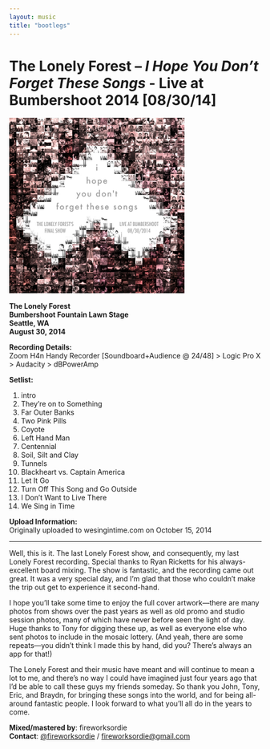 ```yaml
---
layout: music
title: "bootlegs"
---
```

# The Lonely Forest – *I Hope You Don’t Forget These Songs* - Live at Bumbershoot 2014 [08/30/14]


<img width="350px" src="cover.jpg">

<div id="app"></div>
<script src="https://unpkg.com/webamp"></script>
<script>
    const app = document.getElementById("app")
    const webamp = new Webamp({
  initialTracks: [
{metaData: {artist: "The Lonely Forest", title: "Intro",}, url: "/assets/audio/01-intro.m4a"},
{metaData: {artist: "The Lonely Forest", title: "They're On To Something",}, url: "/assets/audio/02-theyre-on-to-something.m4a"},
{metaData: {artist: "The Lonely Forest", title: "Far Outer Banks",}, url: "/assets/audio/03-far-outer-banks.m4a"},
{metaData: {artist: "The Lonely Forest", title: "Two Pink Pills",}, url: "/assets/audio/04-two-pink-pills.m4a"},
{metaData: {artist: "The Lonely Forest", title: "Coyote",}, url: "/assets/audio/05-coyote.m4a"},
{metaData: {artist: "The Lonely Forest", title: "Left Hand Man",}, url: "/assets/audio/06-left-hand-man.m4a"},
{metaData: {artist: "The Lonely Forest", title: "Centennial",}, url: "/assets/audio/07-centennial.m4a"},
{metaData: {artist: "The Lonely Forest", title: "Soil, Silt, And Clay",}, url: "/assets/audio/08-soil,-silt-and-clay.m4a"},
{metaData: {artist: "The Lonely Forest", title: "Tunnels",}, url: "/assets/audio/09-tunnels.m4a"},
{metaData: {artist: "The Lonely Forest", title: "Blackheart vs Captain America",}, url: "/assets/audio/10-blackheart-vs-captain-america.m4a"},
{metaData: {artist: "The Lonely Forest", title: "Let It Go",}, url: "/assets/audio/11-let-it-go.m4a"},
{metaData: {artist: "The Lonely Forest", title: "Turn Off This Song And Go Outside",}, url: "/assets/audio/12-turn-off-this-song-and-go-outside.m4a"},
{metaData: {artist: "The Lonely Forest", title: "I Dont Want To Live There",}, url: "/assets/audio/13-i-dont-want-to-live-there.m4a"},
{metaData: {artist: "The Lonely Forest", title: "We Sing In Time",}, url: "/assets/audio/14-we-sing-in-time.m4a"}
],

});
    webamp.renderWhenReady(app);
</script>


**The Lonely Forest**  
**Bumbershoot Fountain Lawn Stage**  
**Seattle, WA**  
**August 30, 2014**

**Recording Details:**  
Zoom H4n Handy Recorder [Soundboard+Audience @ 24/48] > Logic Pro X > Audacity > dBPowerAmp

**Setlist:**
1. intro
2. They’re on to Something
3. Far Outer Banks
4. Two Pink Pills
5. Coyote
6. Left Hand Man
7. Centennial
8. Soil, Silt and Clay
9. Tunnels
10. Blackheart vs. Captain America
11. Let It Go
12. Turn Off This Song and Go Outside
13. I Don’t Want to Live There
14. We Sing in Time

**Upload Information:**  
Originally uploaded to wesingintime.com on October 15, 2014

---

Well, this is it. The last Lonely Forest show, and consequently, my last Lonely Forest recording. Special thanks to Ryan Ricketts for his always-excellent board mixing. The show is fantastic, and the recording came out great. It was a very special day, and I’m glad that those who couldn’t make the trip out get to experience it second-hand.

I hope you’ll take some time to enjoy the full cover artwork—there are many photos from shows over the past years as well as old promo and studio session photos, many of which have never before seen the light of day. Huge thanks to Tony for digging these up, as well as everyone else who sent photos to include in the mosaic lottery. (And yeah, there are some repeats—you didn’t think I made this by hand, did you? There’s always an app for that!)

The Lonely Forest and their music have meant and will continue to mean a lot to me, and there’s no way I could have imagined just four years ago that I’d be able to call these guys my friends someday. So thank you John, Tony, Eric, and Braydn, for bringing these songs into the world, and for being all-around fantastic people. I look forward to what you’ll all do in the years to come.

**Mixed/mastered by**: fireworksordie  
**Contact**: [@fireworksordie](https://twitter.com/fireworksordie) / fireworksordie@gmail.com

